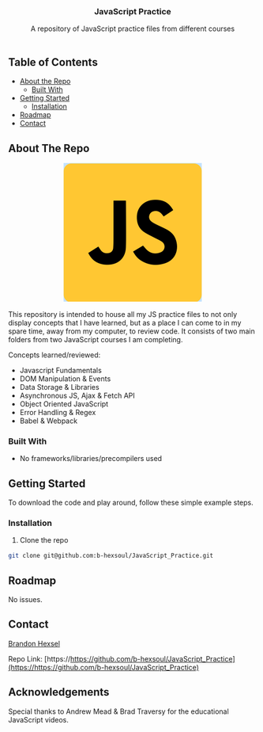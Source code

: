 <!-- PROJECT LOGO -->
<br />
<p align="center">
  <!-- <a href="https://github.com/othneildrew/Best-README-Template">
    <img src="images/logo.png" alt="Logo" width="80" height="80">
  </a> -->

  <h3 align="center">JavaScript Practice</h3>

  <p align="center">
    A repository of JavaScript practice files from different courses
    <br />
    <br />
  </p>
</p>

<!-- TABLE OF CONTENTS -->

## Table of Contents

- [About the Repo](#about-the-repo)
  - [Built With](#built-with)
- [Getting Started](#getting-started)
  - [Installation](#installation)
- [Roadmap](#roadmap)
- [Contact](#contact)

<!-- ABOUT THE PROJECT -->

## About The Repo

<p align="center">
  <img src="/logo.png">
</p>

This repository is intended to house all my JS practice files to not only display concepts that I have learned, but as a place I can come to in my spare time, away from my computer, to review code. It consists of two main folders from two JavaScript courses I am completing.

Concepts learned/reviewed:

- Javascript Fundamentals
- DOM Manipulation & Events
- Data Storage & Libraries
- Asynchronous JS, Ajax & Fetch API
- Object Oriented JavaScript
- Error Handling & Regex
- Babel & Webpack

### Built With

- No frameworks/libraries/precompilers used
<!-- GETTING STARTED -->

## Getting Started

To download the code and play around, follow these simple example steps.

### Installation

1. Clone the repo

```sh
git clone git@github.com:b-hexsoul/JavaScript_Practice.git
```

<!-- ROADMAP -->

## Roadmap

No issues.

<!-- CONTRIBUTING -->

<!-- ## Contributing

Contributions are what make the open source community such an amazing place to be learn, inspire, and create. Any contributions you make are **greatly appreciated**.

1. Fork the Project
2. Create your Feature Branch (`git checkout -b feature/AmazingFeature`)
3. Commit your Changes (`git commit -m 'Add some AmazingFeature'`)
4. Push to the Branch (`git push origin feature/AmazingFeature`)
5. Open a Pull Request -->

<!-- LICENSE -->
<!--
## License

Distributed under the MIT License. See `LICENSE` for more information. -->

<!-- CONTACT -->

## Contact

[Brandon Hexsel](https://github.com/b-hexsoul)

Repo Link: [https://https://github.com/b-hexsoul/JavaScript_Practice](https://https://github.com/b-hexsoul/JavaScript_Practice)

<!-- ACKNOWLEDGEMENTS -->

## Acknowledgements

Special thanks to Andrew Mead & Brad Traversy for the educational JavaScript videos.

<!-- MARKDOWN LINKS & IMAGES -->
<!-- https://www.markdownguide.org/basic-syntax/#reference-style-links -->

[contributors-shield]: https://img.shields.io/github/contributors/othneildrew/Best-README-Template.svg?style=flat-square
[contributors-url]: https://github.com/othneildrew/Best-README-Template/graphs/contributors
[forks-shield]: https://img.shields.io/github/forks/othneildrew/Best-README-Template.svg?style=flat-square
[forks-url]: https://github.com/othneildrew/Best-README-Template/network/members
[stars-shield]: https://img.shields.io/github/stars/othneildrew/Best-README-Template.svg?style=flat-square
[stars-url]: https://github.com/othneildrew/Best-README-Template/stargazers
[issues-shield]: https://img.shields.io/github/issues/othneildrew/Best-README-Template.svg?style=flat-square
[issues-url]: https://github.com/othneildrew/Best-README-Template/issues
[license-shield]: https://img.shields.io/github/license/othneildrew/Best-README-Template.svg?style=flat-square
[license-url]: https://github.com/othneildrew/Best-README-Template/blob/master/LICENSE.txt
[linkedin-shield]: https://img.shields.io/badge/-LinkedIn-black.svg?style=flat-square&logo=linkedin&colorB=555
[linkedin-url]: https://linkedin.com/in/othneildrew
[product-screenshot]: images/screenshot.png
